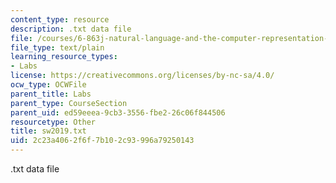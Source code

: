 ```yaml
---
content_type: resource
description: .txt data file
file: /courses/6-863j-natural-language-and-the-computer-representation-of-knowledge-spring-2003/2c23a4062f6f7b102c93996a79250143_sw2019.txt
file_type: text/plain
learning_resource_types:
- Labs
license: https://creativecommons.org/licenses/by-nc-sa/4.0/
ocw_type: OCWFile
parent_title: Labs
parent_type: CourseSection
parent_uid: ed59eeea-9cb3-3556-fbe2-26c06f844506
resourcetype: Other
title: sw2019.txt
uid: 2c23a406-2f6f-7b10-2c93-996a79250143
---
```

.txt data file